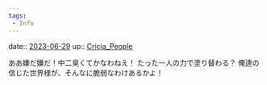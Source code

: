 ```yaml
---
tags:
 - Info
---
```


date:: [2023-06-29](/Daily_Note/2023-06-29.md)
up:: [Cricia_People](Bar/Novel/Nacaria/Cricia_People.md)

ああ嫌だ嫌だ！中二臭くてかなわねえ！
たった一人の力で塗り替わる？
俺達の信じた世界様が、そんなに脆弱なわけあるかよ！
